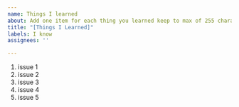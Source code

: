 ```yaml
---
name: Things I learned
about: Add one item for each thing you learned keep to max of 255 characters
title: "[Things I Learned]"
labels: I know
assignees: ''

---
```


1. issue 1 
2. issue 2
3. issue 3
4. issue 4
5. issue 5
